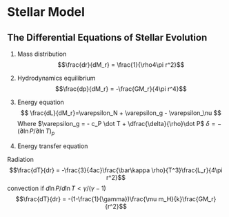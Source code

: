 # Stellar Model
## The Differential Equations of Stellar Evolution
1. Mass distribution
$$\frac{dr}{dM_r} = \frac{1}{\rho4\pi r^2}$$
2. Hydrodynamics equilibrium
$$\frac{dp}{dM_r} = -\frac{GM_r}{4\pi r^4}$$
3. Energy equation
$$ \frac{dL}{dM_r}=\varepsilon_N + \varepsilon_g - \varepsilon_\nu $$
Where 
$\varepsilon_g = - c_P \dot T + \dfrac{\delta}{\rho}\dot P$
$\delta = -(\partial \ln P/\partial \ln T)_p$

4. Energy transfer equation

Radiation
$$\frac{dT}{dr} = -\frac{3}{4ac}\frac{\bar\kappa \rho}{T^3}\frac{L_r}{4\pi r^2}$$
convection if $d\ln P/d\ln T < \gamma/(\gamma - 1)$
$$\frac{dT}{dr} = -(1-\frac{1}{\gamma})\frac{\mu m_H}{k}\frac{GM_r}{r^2}$$
